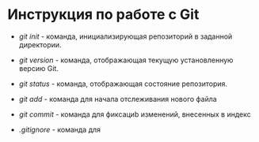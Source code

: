  # Инструкция по работе с Git

 * *git init* - команда, инициализирующая репозиторий в заданной директории.

 * *git version* - команда, отображающая текущую установленную версию Git.

 * *git status* -  команда, отображающая состояние репозитория.  

 * *git add* - команда для начала отслеживания нового файла

  * *git commit* - команда для  фиксациb изменений, внесенных в индекс

   * *.gitignore* - команда для  